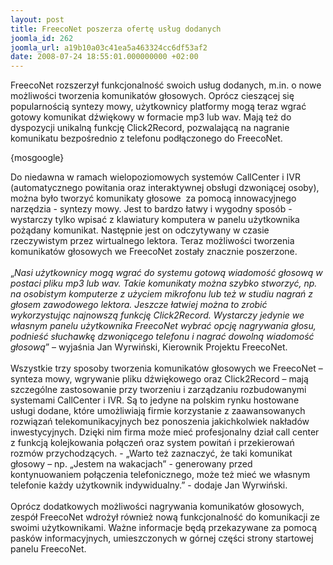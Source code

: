 ```yaml
---
layout: post
title: FreecoNet poszerza ofertę usług dodanych
joomla_id: 262
joomla_url: a19b10a03c41ea5a463324cc6df53af2
date: 2008-07-24 18:55:01.000000000 +02:00
---
```

FreecoNet rozszerzył funkcjonalność swoich usług dodanych, m.in. o nowe możliwości tworzenia komunikat&oacute;w głosowych. Opr&oacute;cz cieszącej się popularnością syntezy mowy, użytkownicy platformy mogą teraz wgrać gotowy komunikat dźwiękowy w formacie mp3 lub wav. Mają też do dyspozycji unikalną funkcję Click2Record, pozwalającą na nagranie komunikatu bezpośrednio z telefonu podłączonego do FreecoNet.<p>{mosgoogle}</p><p>Do niedawna w ramach wielopoziomowych system&oacute;w CallCenter i IVR (automatycznego powitania oraz interaktywnej obsługi dzwoniącej osoby), można było tworzyć komunikaty głosowe&nbsp; za pomocą innowacyjnego narzędzia - syntezy mowy. Jest to bardzo łatwy i wygodny spos&oacute;b - wystarczy tylko wpisać z klawiatury komputera w panelu użytkownika pożądany komunikat. Następnie jest on odczytywany w czasie rzeczywistym przez wirtualnego lektora. Teraz możliwości tworzenia komunikat&oacute;w głosowych we FreecoNet zostały znacznie poszerzone.<br /><br />&bdquo;<em>Nasi użytkownicy mogą wgrać do systemu gotową wiadomość głosową w postaci pliku mp3 lub wav. Takie komunikaty można szybko stworzyć, np. na osobistym komputerze z użyciem mikrofonu lub też w studiu nagrań z głosem zawodowego lektora. Jeszcze łatwiej można to zrobić wykorzystując najnowszą funkcję Click2Record. Wystarczy jedynie we własnym panelu użytkownika FreecoNet wybrać opcję nagrywania głosu, podnieść słuchawkę dzwoniącego telefonu i nagrać dowolną wiadomość głosową</em>&rdquo; &ndash; wyjaśnia Jan Wyrwiński, Kierownik Projektu FreecoNet.<br /><br />Wszystkie trzy sposoby tworzenia komunikat&oacute;w głosowych we FreecoNet &ndash; synteza mowy, wgrywanie pliku dźwiękowego oraz Click2Record &ndash; mają szczeg&oacute;lne zastosowanie przy tworzeniu i zarządzaniu rozbudowanymi systemami CallCenter i IVR. Są to jedyne na polskim rynku hostowane usługi dodane, kt&oacute;re umożliwiają firmie korzystanie z zaawansowanych rozwiązań telekomunikacyjnych bez ponoszenia jakichkolwiek nakład&oacute;w inwestycyjnych. Dzięki nim firma może mieć profesjonalny dział call center z funkcją kolejkowania połączeń oraz system powitań i przekierowań rozm&oacute;w przychodzących. - &bdquo;Warto też zaznaczyć, że taki komunikat głosowy &ndash; np. &bdquo;Jestem na wakacjach&rdquo; - generowany przed kontynuowaniem połączenia telefonicznego, może też mieć we własnym telefonie każdy użytkownik indywidualny.&rdquo; - dodaje Jan Wyrwiński.<br /><br />Opr&oacute;cz dodatkowych możliwości nagrywania komunikat&oacute;w głosowych, zesp&oacute;ł FreecoNet wdrożył r&oacute;wnież nową funkcjonalność do komunikacji ze swoimi użytkownikami. Ważne informacje będą przekazywane za pomocą pask&oacute;w informacyjnych, umieszczonych w g&oacute;rnej części strony startowej panelu FreecoNet. </p>
